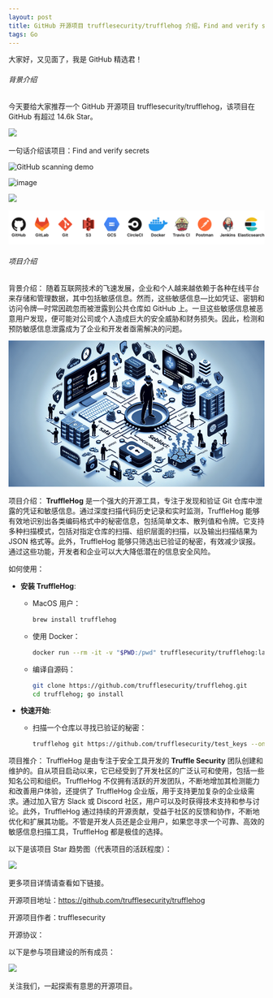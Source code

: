 ```yaml
---
layout: post
title: GitHub 开源项目 trufflesecurity/trufflehog 介绍，Find and verify secrets
tags: Go
---
```


大家好，又见面了，我是 GitHub 精选君！

###### 背景介绍

今天要给大家推荐一个 GitHub 开源项目 trufflesecurity/trufflehog，该项目在 GitHub 有超过 14.6k Star。

![](https://stats.deeptrain.net/repo/trufflesecurity/trufflehog/?theme=light)

一句话介绍该项目：Find and verify secrets




![GitHub scanning demo](https://storage.googleapis.com/truffle-demos/non-interactive.svg)

![image](https://github.com/trufflesecurity/trufflehog/assets/52866392/74ace530-08c5-4eaf-a169-84a73e328f6f)

![](https://storage.googleapis.com/trufflehog-static-sources/pixel_pig.png)

![](https://raw.githubusercontent.com/trufflesecurity/trufflehog/master/assets/scanning_logos.svg)


###### 项目介绍

背景介绍：
随着互联网技术的飞速发展，企业和个人越来越依赖于各种在线平台来存储和管理数据，其中包括敏感信息。然而，这些敏感信息—比如凭证、密钥和访问令牌—时常因疏忽而被泄露到公共仓库如 GitHub 上。一旦这些敏感信息被恶意用户发现，便可能对公司或个人造成巨大的安全威胁和财务损失。因此，检测和预防敏感信息泄露成为了企业和开发者亟需解决的问题。



![](https://raw.githubusercontent.com/ZhuPeng/pic/master/mac/compress_tmp-30a455b9ea08b1527edfa9d28e60c305.png)

项目介绍：
**TruffleHog** 是一个强大的开源工具，专注于发现和验证 Git 仓库中泄露的凭证和敏感信息。通过深度扫描代码历史记录和实时监测，TruffleHog 能够有效地识别出各类编码格式中的秘密信息，包括简单文本、散列值和令牌。它支持多种扫描模式，包括对指定仓库的扫描、组织层面的扫描，以及输出扫描结果为 JSON 格式等。此外，TruffleHog 能够只筛选出已验证的秘密，有效减少误报。通过这些功能，开发者和企业可以大大降低潜在的信息安全风险。

如何使用：
- **安装 TruffleHog**:
  - MacOS 用户：
    ```bash
    brew install trufflehog
    ```
  - 使用 Docker：
    ```bash
    docker run --rm -it -v "$PWD:/pwd" trufflesecurity/trufflehog:latest github --repo https://github.com/trufflesecurity/test_keys
    ```
  - 编译自源码：
    ```bash
    git clone https://github.com/trufflesecurity/trufflehog.git
    cd trufflehog; go install
    ```
  
- **快速开始**:
  - 扫描一个仓库以寻找已验证的秘密：
    ```bash
    trufflehog git https://github.com/trufflesecurity/test_keys --only-verified
    ```

项目推介：
TruffleHog 是由专注于安全工具开发的 **Truffle Security** 团队创建和维护的。自从项目启动以来，它已经受到了开发社区的广泛认可和使用，包括一些知名公司和组织。TruffleHog 不仅拥有活跃的开发团队，不断地增加其检测能力和改善用户体验，还提供了 TruffleHog 企业版，用于支持更加复杂的企业级需求。通过加入官方 Slack 或 Discord 社区，用户可以及时获得技术支持和参与讨论。此外，TruffleHog 通过持续的开源贡献，受益于社区的反馈和协作，不断地优化和扩展其功能。不管是开发人员还是企业用户，如果您寻求一个可靠、高效的敏感信息扫描工具，TruffleHog 都是极佳的选择。

以下是该项目 Star 趋势图（代表项目的活跃程度）：

![](https://api.star-history.com/svg?repos=trufflesecurity/trufflehog&type=Timeline)

更多项目详情请查看如下链接。

开源项目地址：https://github.com/trufflesecurity/trufflehog 

开源项目作者：trufflesecurity

开源协议：

以下是参与项目建设的所有成员：

![](https://contrib.rocks/image?repo=trufflesecurity/trufflehog)

关注我们，一起探索有意思的开源项目。

